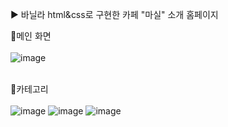 ▶️ 바닐라 html&css로 구현한 카페 "마실" 소개 홈페이지

🔹메인 화면
<br><br>
![image](https://github.com/0520hy/my_first_website/assets/103192902/2c2a7b06-8e31-4aaf-986d-548c0da07691)
<br><br>



🔹카테고리
<br><br>
![image](https://github.com/0520hy/my_first_website/assets/103192902/85404c4b-0fe4-4919-b1c6-b4755cd20461)
![image](https://github.com/0520hy/my_first_website/assets/103192902/2b2b36f0-6f43-4245-b9e8-4436b5d56b5e)
![image](https://github.com/0520hy/my_first_website/assets/103192902/5b269150-02e5-4ec3-a37a-12161a335398)




